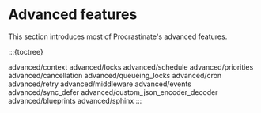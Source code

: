 # Advanced features

This section introduces most of Procrastinate's advanced features.

:::{toctree}

advanced/context
advanced/locks
advanced/schedule
advanced/priorities
advanced/cancellation
advanced/queueing_locks
advanced/cron
advanced/retry
advanced/middleware
advanced/events
advanced/sync_defer
advanced/custom_json_encoder_decoder
advanced/blueprints
advanced/sphinx
:::
